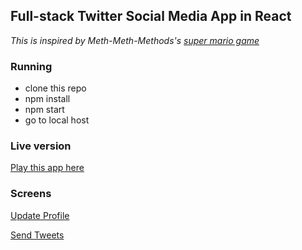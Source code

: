 ## Full-stack Twitter Social Media App in React
*This is inspired by Meth-Meth-Methods's [super mario game](https://github.com/meth-meth-method/super-mario)*

### Running
* clone this repo
* npm install
* npm start
* go to local host


### Live version
[Play this app here](https://xinyu-twitter-clone.herokuapp.com/home)


### Screens

<a href="https://imgflip.com/gif/4u3njq">Update Profile</a></p></div>
<a href="https://imgflip.com/gif/4u3nsc">Send Tweets</a></p></div>



